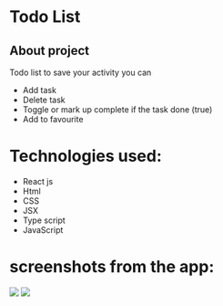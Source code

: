 <h1> Todo List</h1>
<h2>About project</h2>
<p>Todo list to save your activity you can </p>
 <ul>
   <li> Add task</li>
  <li> Delete task</li>
  <li> Toggle or mark up complete if the task done (true)</li>
   <li> Add to favourite  </li>
   </ul>
   <h1>Technologies used: </h1>
  <p>
  <ul>
    <li> React js </li>
    <li> Html </li>
    <li>CSS </li>
    <li> JSX </li>
    <li> Type script </li>
    <li> JavaScript </li>
  </ul>
  </p>
  <h1> screenshots from the app:</h1>
  <img src="https://user-images.githubusercontent.com/93473434/189894204-1de298cc-c680-4f77-839d-ba13110fc270.JPG"/>
  <img src="https://user-images.githubusercontent.com/93473434/189894267-5733dd3a-7718-46d5-af16-019e6566a404.JPG"/>
